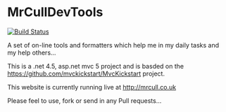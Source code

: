 # MrCullDevTools

[![Build Status](https://dev.azure.com/CullDevTools/MrCullDevTools/_apis/build/status/MrCull.MrCullDevTools?branchName=master)](https://dev.azure.com/CullDevTools/MrCullDevTools/_build/latest?definitionId=1&branchName=master)

A set of on-line tools and formatters which help me in my daily tasks and my help others...

This is a .net 4.5, asp.net mvc 5 project and is basded on the https://github.com/mvckickstart/MvcKickstart project.

This website is currently running live at http://mrcull.co.uk

Please feel to use, fork or send in any Pull requests...



